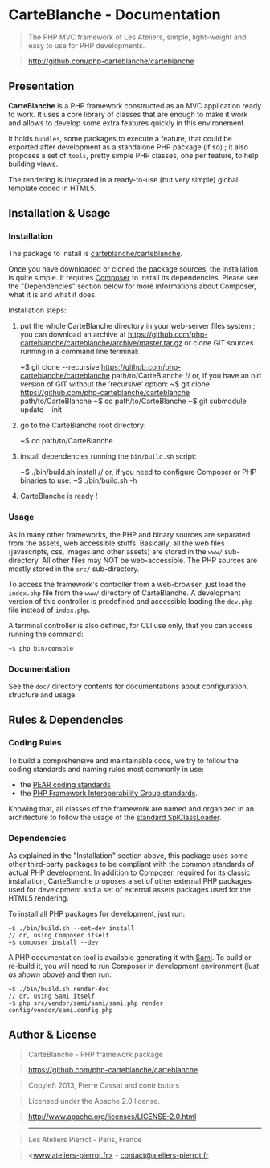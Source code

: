 CarteBlanche - Documentation
============================

>   The PHP MVC framework of Les Ateliers, simple, light-weight and easy to use for PHP developments.

>   <http://github.com/php-carteblanche/carteblanche>

## Presentation

**CarteBlanche** is a PHP framework constructed as an MVC application ready to work. It uses
a core library of classes that are enough to make it work and allows to develop some
extra features quickly in this environement.

It holds `bundles`, some packages to execute a feature, that could be exported after development
as a standalone PHP package (if so) ; it also proposes a set of `tools`, pretty simple
PHP classes, one per feature, to help building views.

The rendering is integrated in a ready-to-use (but very simple) global template coded in HTML5.


## Installation & Usage

### Installation

The package to install is [carteblanche/carteblanche](https://github.com/php-carteblanche/carteblanche).

Once you have downloaded or cloned the package sources, the installation is quite simple. It requires
[Composer](http://getcomposer.org/) to install its dependencies. Please see the "Dependencies" section
below for more informations about Composer, what it is and what it does.

Installation steps:

1.   put the whole CarteBlanche directory in your web-server files system ; you can download
     an archive at <https://github.com/php-carteblanche/carteblanche/archive/master.tar.gz>
     or clone GIT sources running in a command line terminal:

        ~$ git clone --recursive https://github.com/php-carteblanche/carteblanche path/to/CarteBlanche
        // or, if you have an old version of GIT without the 'recursive' option:
        ~$ git clone https://github.com/php-carteblanche/carteblanche path/to/CarteBlanche
        ~$ cd path/to/CarteBlanche
        ~$ git submodule update --init

2.   go to the CarteBlanche root directory:

        ~$ cd path/to/CarteBlanche

3.   install dependencies running the `bin/build.sh` script:

        ~$ ./bin/build.sh install
        // or, if you need to configure Composer or PHP binaries to use:
        ~$ ./bin/build.sh -h

4.   CarteBlanche is ready !

### Usage

As in many other frameworks, the PHP and binary sources are separated from the assets, web
accessible stuffs. Basically, all the web files (javascripts, css, images and other assets)
are stored in the `www/` sub-directory. All other files may NOT be web-accessible. The PHP
sources are mostly stored in the `src/` sub-directory.

To access the framework's controller from a web-browser, just load the `index.php`
file from the `www/` directory of CarteBlanche. A development version of this controller is
predefined and accessible loading the `dev.php` file instead of `index.php`.

A terminal controller is also defined, for CLI use only, that you can access running the command:

    ~$ php bin/console

### Documentation

See the `doc/` directory contents for documentations about configuration, structure and
usage.


## Rules & Dependencies

### Coding Rules

To build a comprehensive and maintainable code, we try to follow the coding standards and
naming rules most commonly in use:

-   the [PEAR coding standards](http://pear.php.net/manual/en/standards.php)
-   the [PHP Framework Interoperability Group standards](https://github.com/php-fig/fig-standards).

Knowing that, all classes of the framework are named and organized in an architecture to follow the 
usage of the [standard SplClassLoader](https://gist.github.com/jwage/221634).

### Dependencies

As explained in the "Installation" section above, this package uses some other third-party packages
to be compliant with the common standards of actual PHP development. In addition to [Composer](http://getcomposer.org/),
required for its classic installation, CarteBlanche proposes a set of other external PHP packages used for development
and a set of external assets packages used for the HTML5 rendering.

To install all PHP packages for development, just run:

    ~$ ./bin/build.sh --set=dev install
    // or, using Composer itself
    ~$ composer install --dev

A PHP documentation tool is available generating it with [Sami](https://github.com/fabpot/Sami). To build or
re-build it, you will need to run Composer in development environment (*just as shown above*) and then run:

    ~$ ./bin/build.sh render-doc
    // or, using Sami itself
    ~$ php src/vendor/sami/sami/sami.php render config/vendor/sami.config.php


## Author & License

>    CarteBlanche - PHP framework package

>    https://github.com/php-carteblanche/carteblanche

>    Copyleft 2013, Pierre Cassat and contributors

>    Licensed under the Apache 2.0 license.

>    http://www.apache.org/licenses/LICENSE-2.0.html

>    ----

>    Les Ateliers Pierrot - Paris, France

>    <www.ateliers-pierrot.fr> - <contact@ateliers-pierrot.fr>
